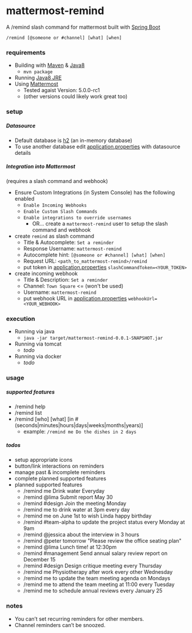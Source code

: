# mattermost-remind
A /remind slash command for mattermost built with [Spring Boot](https://spring.io/projects/spring-boot)

`/remind [@someone or #channel] [what] [when]`

### requirements
* Building with [Maven](https://maven.apache.org/download.cgi) & [Java8](http://openjdk.java.net/install/)
    * `mvn package`
* Running [Java8 JRE](http://openjdk.java.net/install/)
* Using [Mattermost](https://mattermost.com/) 
  * Tested agaist  Version: 5.0.0-rc1  
  * (other versions could likely work great too)

### setup 
##### Datasource
* Default database is [h2](http://www.h2database.com/html/main.html) (an in-memory database)
* To use another database edit [application.properties](src/main/resources/application.properties) with datasource details

##### Integration into Mattermost 
(requires a slash command and webhook)
* Ensure Custom Integrations (in System Console) has the following enabled
  * `Enable Incoming Webhooks`
  * `Enable Custom Slash Commands`
  * `Enable integrations to override usernames`
    * OR... create a `mattermost-remind` user to setup the slash command and webhook
* create `remind` as slash command
  * Title & Autocomplete: `Set a reminder`
  * Response Username: `mattermost-remind`
  * Autocomplete hint: `[@someone or #channel] [what] [when]`
  * Request URL: `<path_to_mattermost-remind>/remind`
  * put token in [application.properties](src/main/resources/application.properties) `slashCommandToken=<YOUR_TOKEN>`
* create incoming webhook
  * Title & Description: `Set a reminder`
  * Channel: `Town Square`  <= (won't be used)
  * Username: `mattermost-remind`
  * put webhook URL in [application.properties](src/main/resources/application.properties) `webhookUrl=<YOUR_WEBHOOK>`

### execution
* Running via java
  * `java -jar target/mattermost-remind-0.0.1-SNAPSHOT.jar`
* Running via tomcat
  * _todo_
* Running via docker
  * _todo_

### usage

##### supported features
* /remind help
* /remind list
* /remind [who] [what] [in # (seconds|minutes|hours|days|weeks|months|years)]
  * example: `/remind me Do the dishes in 2 days`

##### todos
* setup appropriate icons
* button/link interactions on reminders
* manage past & incomplete reminders
* complete planned supported features
* planned supported features
  * /remind me Drink water Everyday
  * /remind @lima	Submit report May 30
  * /remind #design Join the meeting Monday
  * /remind me to drink water at 3pm every day
  * /remind me on June 1st to wish Linda happy birthday
  * /remind #team-alpha to update the project status every Monday at 9am
  * /remind @jessica about the interview in 3 hours
  * /remind @peter tomorrow "Please review the office seating plan"
  * /remind @lima Lunch time! at 12:30pm
  * /remind #management Send annual salary review report on December 15
  * /remind #design Design critique meeting every Thursday
  * /remind me Physiotherapy after work every other Wednesday
  * /remind me to update the team meeting agenda on Mondays
  * /remind me to attend the team meeting at 11:00 every Tuesday
  * /remind me to schedule annual reviews every January 25

### notes
* You can’t set recurring reminders for other members.
* Channel reminders can’t be snoozed.
